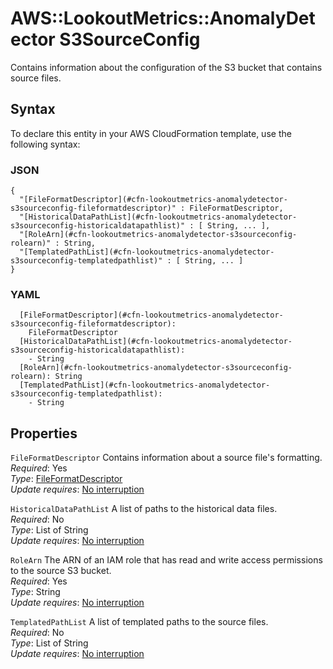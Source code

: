 # AWS::LookoutMetrics::AnomalyDetector S3SourceConfig<a name="aws-properties-lookoutmetrics-anomalydetector-s3sourceconfig"></a>

Contains information about the configuration of the S3 bucket that contains source files\.

## Syntax<a name="aws-properties-lookoutmetrics-anomalydetector-s3sourceconfig-syntax"></a>

To declare this entity in your AWS CloudFormation template, use the following syntax:

### JSON<a name="aws-properties-lookoutmetrics-anomalydetector-s3sourceconfig-syntax.json"></a>

```
{
  "[FileFormatDescriptor](#cfn-lookoutmetrics-anomalydetector-s3sourceconfig-fileformatdescriptor)" : FileFormatDescriptor,
  "[HistoricalDataPathList](#cfn-lookoutmetrics-anomalydetector-s3sourceconfig-historicaldatapathlist)" : [ String, ... ],
  "[RoleArn](#cfn-lookoutmetrics-anomalydetector-s3sourceconfig-rolearn)" : String,
  "[TemplatedPathList](#cfn-lookoutmetrics-anomalydetector-s3sourceconfig-templatedpathlist)" : [ String, ... ]
}
```

### YAML<a name="aws-properties-lookoutmetrics-anomalydetector-s3sourceconfig-syntax.yaml"></a>

```
  [FileFormatDescriptor](#cfn-lookoutmetrics-anomalydetector-s3sourceconfig-fileformatdescriptor): 
    FileFormatDescriptor
  [HistoricalDataPathList](#cfn-lookoutmetrics-anomalydetector-s3sourceconfig-historicaldatapathlist): 
    - String
  [RoleArn](#cfn-lookoutmetrics-anomalydetector-s3sourceconfig-rolearn): String
  [TemplatedPathList](#cfn-lookoutmetrics-anomalydetector-s3sourceconfig-templatedpathlist): 
    - String
```

## Properties<a name="aws-properties-lookoutmetrics-anomalydetector-s3sourceconfig-properties"></a>

`FileFormatDescriptor`  <a name="cfn-lookoutmetrics-anomalydetector-s3sourceconfig-fileformatdescriptor"></a>
Contains information about a source file's formatting\.  
*Required*: Yes  
*Type*: [FileFormatDescriptor](aws-properties-lookoutmetrics-anomalydetector-fileformatdescriptor.md)  
*Update requires*: [No interruption](https://docs.aws.amazon.com/AWSCloudFormation/latest/UserGuide/using-cfn-updating-stacks-update-behaviors.html#update-no-interrupt)

`HistoricalDataPathList`  <a name="cfn-lookoutmetrics-anomalydetector-s3sourceconfig-historicaldatapathlist"></a>
A list of paths to the historical data files\.  
*Required*: No  
*Type*: List of String  
*Update requires*: [No interruption](https://docs.aws.amazon.com/AWSCloudFormation/latest/UserGuide/using-cfn-updating-stacks-update-behaviors.html#update-no-interrupt)

`RoleArn`  <a name="cfn-lookoutmetrics-anomalydetector-s3sourceconfig-rolearn"></a>
The ARN of an IAM role that has read and write access permissions to the source S3 bucket\.  
*Required*: Yes  
*Type*: String  
*Update requires*: [No interruption](https://docs.aws.amazon.com/AWSCloudFormation/latest/UserGuide/using-cfn-updating-stacks-update-behaviors.html#update-no-interrupt)

`TemplatedPathList`  <a name="cfn-lookoutmetrics-anomalydetector-s3sourceconfig-templatedpathlist"></a>
A list of templated paths to the source files\.  
*Required*: No  
*Type*: List of String  
*Update requires*: [No interruption](https://docs.aws.amazon.com/AWSCloudFormation/latest/UserGuide/using-cfn-updating-stacks-update-behaviors.html#update-no-interrupt)